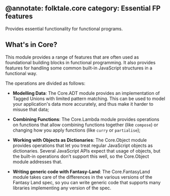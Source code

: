 @annotate: folktale.core
category: Essential FP features
---
Provides essential functionality for functional programs.


## What's in Core?

This module provides a range of features that are often used as
foundational building blocks in functional programming. It also
provides features for handling some common built-in JavaScript
structures in a functional way.

The operations are divided as follows:

  - **Modelling Data**: The Core.ADT module provides an
    implementation of Tagged Unions with limited pattern matching.
    This can be used to model your application's data more accurately,
    and thus make it harder to misuse that data;

  - **Combining Functions**: The Core.Lambda module provides
    operations on functions that allow combining functions together
    (like `compose`) or changing how you apply functions (like `curry`
    or `partialise`);

  - **Working with Objects as Dictionaries**: The Core.Object module
    provides operations that let you treat regular JavaScript objects
    as dictionaries. Several JavaScript APIs expect that usage of
    objects, but the built-in operations don't support  this well,
    so the Core.Object module addresses that.

  - **Writing generic code with Fantasy-Land**: The Core.FantasyLand
    module takes care of the differences in the various versions of
    the Fantasy Land spec, so you can write generic code that supports
    many libraries implementing any version of the spec.

